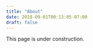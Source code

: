 ```yaml
---
title: "About"
date: 2018-09-01T00:13:05-07:00
draft: false
---
```


This page is under construction.